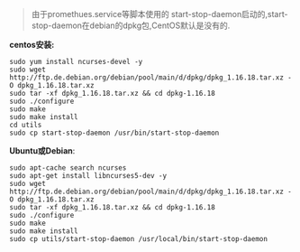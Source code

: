 > 由于promethues.service等脚本使用的 start-stop-daemon启动的,start-stop-daemon在debian的dpkg包,CentOS默认是没有的.

**centos安装:**

```
sudo yum install ncurses-devel -y
sudo wget http://ftp.de.debian.org/debian/pool/main/d/dpkg/dpkg_1.16.18.tar.xz -O dpkg_1.16.18.tar.xz
sudo tar -xf dpkg_1.16.18.tar.xz && cd dpkg-1.16.18
sudo ./configure 
sudo make
sudo make install
cd utils
sudo cp start-stop-daemon /usr/bin/start-stop-daemon
```

**Ubuntu或Debian**:

```
sudo apt-cache search ncurses
sudo apt-get install libncurses5-dev -y
sudo wget http://ftp.de.debian.org/debian/pool/main/d/dpkg/dpkg_1.16.18.tar.xz -O dpkg_1.16.18.tar.xz
sudo tar -xf dpkg_1.16.18.tar.xz && cd dpkg-1.16.18
sudo ./configure 
sudo make
sudo make install
sudo cp utils/start-stop-daemon /usr/local/bin/start-stop-daemon
```

